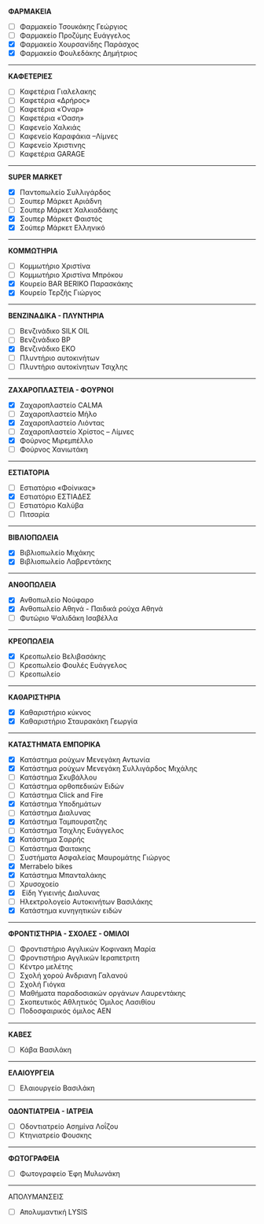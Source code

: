 **ΦΑΡΜΑΚΕΙΑ**

* [ ] Φαρμακείο Τσουκάκης Γεώργιος
* [ ] Φαρμακείο Προζύμης Ευάγγελος
* [x] Φαρμακείο Χουρσανίδης Παράσχος
* [x]  Φαρμακείο Φουλεδάκης Δημήτριος

---

**ΚΑΦΕΤΕΡΙΕΣ**

* [ ] Καφετέρια Γιαλελακης
* [ ] Καφετέρια «Δρήρος»
* [ ] Καφετέρια «Όναρ»
* [ ]  Καφετέρια «Όαση»
* [ ] Καφενείο Χαλκιάς
* [ ] Καφενείο Καραφάκια –Λίμνες
* [ ] Καφενείο Χριστινης
* [ ] Καφετέρια GARAGE

---

**SUPER MARKET**

* [x] Παντοπωλείο Συλλιγάρδος
* [ ] Σουπερ Μάρκετ Αριάδνη
* [ ] Σουπερ Μάρκετ Χαλκιαδάκης
* [x] Σουπερ Μάρκετ Φαιστός
* [x] Σούπερ Μάρκετ Ελληνικό

---

**ΚΟΜΜΩΤΗΡΙΑ**

* [ ] Κομμωτήριο Χριστίνα
* [ ] Κομμωτήριο Χριστίνα Μπρόκου
* [x] Κουρείο BAR BERIKO Παρασκάκης
* [x] Κουρείο Τερζής Γιώργος

---

**ΒΕΝΖΙΝΑΔΙΚΑ - ΠΛΥΝΤΗΡΙΑ**

* [ ] Βενζινάδικο SILK OIL
* [ ] Βενζινάδικο BP
* [x] Βενζινάδικο EKO
* [ ] Πλυντήριο αυτοκινήτων
* [ ] Πλυντήριο αυτοκίνητων Τσιχλης

---

**ΖΑΧΑΡΟΠΛΑΣΤΕΙΑ - ΦΟΥΡΝΟΙ**

* [x] Ζαχαροπλαστείο CALMA
* [ ] Ζαχαροπλαστείο Μήλο
* [x] Ζαχαροπλαστείο Λιόντας
* [ ] Ζαχαροπλαστείο Χρίστος – Λίμνες
* [x] Φούρνος Μιρεμπέλλο
* [ ] Φούρνος Χανιωτάκη

---

**ΕΣΤΙΑΤΟΡΙΑ**

* [ ] Εστιατόριο «Φοίνικας»
* [x] Εστιατόριο ΕΣΤΙΑΔΕΣ
* [ ] Εστιατόριο Καλύβα
* [ ] Πιτσαρία

---

**ΒΙΒΛΙΟΠΩΛΕΙΑ**

* [x] Βιβλιοπωλείο Μιχάκης
* [x] Βιβλιοπωλείο Λαβρεντάκης

---

**ΑΝΘΟΠΩΛΕΙΑ**

* [x] Ανθοπωλείο Νούφαρο
* [x] Ανθοπωλείο Αθηνά - Παιδικά ρούχα Αθηνά
* [ ] Φυτώριο Ψαλιδάκη Ισαβέλλα

---

**ΚΡΕΟΠΩΛΕΙΑ**

* [x] Κρεοπωλείο Βελιβασάκης
* [ ] Κρεοπωλείο Φουλές Ευάγγελος
* [ ] Κρεοπωλείο

---

**ΚΑΘΑΡΙΣΤΗΡΙΑ**

* [x] Καθαριστήριο κύκνος
* [x] Καθαριστήριο Σταυρακάκη Γεωργία

---

**ΚΑΤΑΣΤΗΜΑΤΑ ΕΜΠΟΡΙΚΑ**

* [x] Κατάστημα ρούχων Μενεγάκη Αντωνία
* [x] Κατάστημα ρούχων Μενεγάκη Συλλιγάρδος Μιχάλης
* [ ] Κατάστημα Σκυβάλλου
* [ ] Κατάστημα ορθοπεδικών Ειδών
* [ ] Κατάστημα Click and Fire
* [x] Κατάστημα Υποδημάτων
* [ ] Κατάστημα Διαλυνας
* [x] Κατάστημα Ταμπουρατζης
* [ ] Κατάστημα Τσιχλης Ευάγγελος
* [x] Κατάστημα Σαρρής
* [ ] Κατάστημα Φαιτακης
* [ ] Συστήματα Ασφαλείας Μαυρομάτης Γιώργος
* [x] Merrabelo bikes
* [x] Κατάστημα Μπανταλάκης
* [ ] Χρυσοχοείο
* [x]  Είδη Υγιεινής Διαλυνας
* [ ] Ηλεκτρολογείο Αυτοκινήτων Βασιλάκης
* [x] Κατάστημα κυνηγητικών ειδών

---

**ΦΡΟΝΤΙΣΤΗΡΙΑ - ΣΧΟΛΕΣ - ΟΜΙΛΟΙ**

* [ ] Φροντιστήριο Αγγλικών Κοφινακη Μαρία
* [ ] Φροντιστήριο Αγγλικών Ιεραπετριτη
* [ ] Κέντρο μελέτης
* [ ] Σχολή χορού Ανδριανη Γαλανού
* [ ] Σχολή Γιόγκα
* [ ] Μαθήματα παραδοσιακών οργάνων Λαυρεντάκης
* [ ] Σκοπευτικός Αθλητικός Όμιλος Λασιθίου
* [ ] Ποδοσφαιρικός όμιλος ΑΕΝ

---

**ΚΑΒΕΣ**

* [ ] Κάβα Βασιλάκη

---

**ΕΛΑΙΟΥΡΓΕΙΑ**

* [ ] Ελαιουργείο Βασιλάκη

---

**ΟΔΟΝΤΙΑΤΡΕΙΑ - ΙΑΤΡΕΙΑ**

* [ ] Οδοντιατρείο Ασημίνα Λοΐζου
* [ ] Κτηνιατρείο Φουσκης

---

**ΦΩΤΟΓΡΑΦΕΙΑ**

* [ ] Φωτογραφείο Έφη Μυλωνάκη

---

ΑΠΟΛΥΜΑΝΣΕΙΣ

* [ ] Απολυμαντική LYSIS